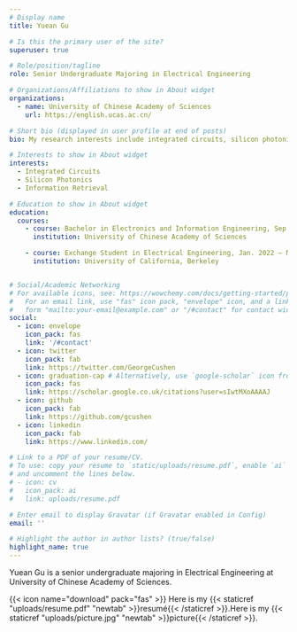 ```yaml
---
# Display name
title: Yuean Gu

# Is this the primary user of the site?
superuser: true

# Role/position/tagline
role: Senior Undergraduate Majoring in Electrical Engineering

# Organizations/Affiliations to show in About widget
organizations:
  - name: University of Chinese Academy of Sciences
    url: https://english.ucas.ac.cn/

# Short bio (displayed in user profile at end of posts)
bio: My research interests include integrated circuits, silicon photonics and xxx.

# Interests to show in About widget
interests:
  - Integrated Circuits
  - Silicon Photonics
  - Information Retrieval

# Education to show in About widget
education:
  courses:
    - course: Bachelor in Electronics and Information Engineering, Sep. 2019 – Jun. 2023(excepted)
      institution: University of Chinese Academy of Sciences

    - course: Exchange Student in Electrical Engineering, Jan. 2022 – May. 2022
      institution: University of California, Berkeley


# Social/Academic Networking
# For available icons, see: https://wowchemy.com/docs/getting-started/page-builder/#icons
#   For an email link, use "fas" icon pack, "envelope" icon, and a link in the
#   form "mailto:your-email@example.com" or "/#contact" for contact widget.
social:
  - icon: envelope
    icon_pack: fas
    link: '/#contact'
  - icon: twitter
    icon_pack: fab
    link: https://twitter.com/GeorgeCushen
  - icon: graduation-cap # Alternatively, use `google-scholar` icon from `ai` icon pack
    icon_pack: fas
    link: https://scholar.google.co.uk/citations?user=sIwtMXoAAAAJ
  - icon: github
    icon_pack: fab
    link: https://github.com/gcushen
  - icon: linkedin
    icon_pack: fab
    link: https://www.linkedin.com/

# Link to a PDF of your resume/CV.
# To use: copy your resume to `static/uploads/resume.pdf`, enable `ai` icons in `params.toml`,
# and uncomment the lines below.
# - icon: cv
#   icon_pack: ai
#   link: uploads/resume.pdf

# Enter email to display Gravatar (if Gravatar enabled in Config)
email: ''

# Highlight the author in author lists? (true/false)
highlight_name: true
---
```


Yuean Gu is a senior undergraduate majoring in Electrical Engineering at University of Chinese Academy of Sciences. 

{{< icon name="download" pack="fas" >}} Here is my {{< staticref "uploads/resume.pdf" "newtab" >}}resumé{{< /staticref >}}.Here is my {{< staticref "uploads/picture.jpg" "newtab" >}}picture{{< /staticref >}}.
